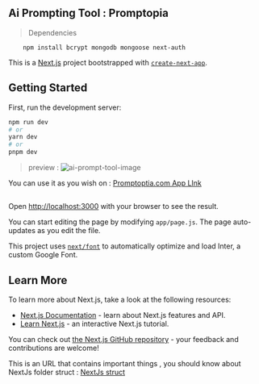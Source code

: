 ## Ai Prompting Tool : Promptopia

>Dependencies
```shell
    npm install bcrypt mongodb mongoose next-auth
```

This is a [Next.js](https://nextjs.org/) project bootstrapped with [`create-next-app`](https://github.com/vercel/next.js/tree/canary/packages/create-next-app).

## Getting Started

First, run the development server:

```bash
npm run dev
# or
yarn dev
# or
pnpm dev
```
>preview : 
![ai-prompt-tool-image](https://arweave.net/CJJKkN3Oo1GNTrMxabTEyyyqs5GbMg93diqAAQaLpV0)

You can use it as you wish on : [Promptoptia.com App LInk](https://ai-prompting-tool.vercel.app/)

## 
Open [http://localhost:3000](http://localhost:3000) with your browser to see the result.

You can start editing the page by modifying `app/page.js`. The page auto-updates as you edit the file.

This project uses [`next/font`](https://nextjs.org/docs/basic-features/font-optimization) to automatically optimize and load Inter, a custom Google Font.

## Learn More

To learn more about Next.js, take a look at the following resources:

- [Next.js Documentation](https://nextjs.org/docs) - learn about Next.js features and API.
- [Learn Next.js](https://nextjs.org/learn) - an interactive Next.js tutorial.

You can check out [the Next.js GitHub repository](https://github.com/vercel/next.js/) - your feedback and contributions are welcome!

This is an URL that contains important things , you should know about NextJs folder struct : [NextJs struct](https://nextjs.org/docs/getting-started/project-structure)
